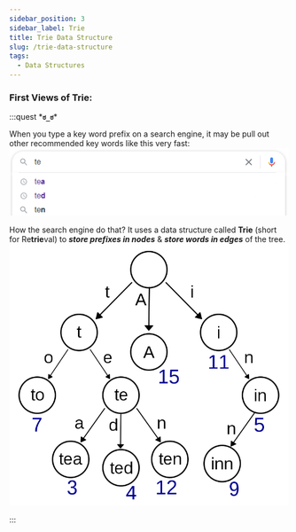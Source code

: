 ```yaml
---
sidebar_position: 3
sidebar_label: Trie
title: Trie Data Structure
slug: /trie-data-structure
tags:
  - Data Structures
---
```


### First Views of Trie:
:::quest \***`ಠ_ಠ`**\*

When you type a key word prefix on a search engine, it may be pull out other recommended key words like this very fast:
![Trie data structure demo](/img/tutorials/data-tructure/trie-search-demo.png)

How the search engine do that? It uses a data structure called **Trie** (short for Re**trie**val) to ***store prefixes in nodes*** & ***store words in edges*** of the tree.
![Trie data structure example](/img/tutorials/data-tructure/Trie_example.svg.png)

:::

